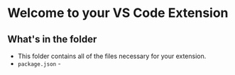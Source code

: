 # Welcome to your VS Code Extension

## What's in the folder

* This folder contains all of the files necessary for your extension.
* `package.json` - 